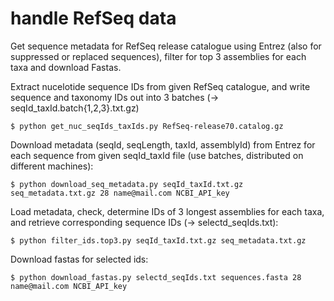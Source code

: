 # handle RefSeq data
Get sequence metadata for RefSeq release catalogue using Entrez (also for suppressed or replaced sequences), filter for top 3 assemblies for each taxa and download Fastas.

Extract nucelotide sequence IDs from given RefSeq catalogue, and write sequence and taxonomy IDs out into 3 batches (-> seqId_taxId.batch{1,2,3}.txt.gz)

    $ python get_nuc_seqIds_taxIds.py RefSeq-release70.catalog.gz

Download metadata (seqId, seqLength, taxId, assemblyId) from Entrez for each sequence from given seqId_taxId file (use batches, distributed on different machines):

    $ python download_seq_metadata.py seqId_taxId.txt.gz seq_metadata.txt.gz 28 name@mail.com NCBI_API_key

Load metadata, check, determine IDs of 3 longest assemblies for each taxa, and retrieve corresponding sequence IDs (-> selectd_seqIds.txt):

    $ python filter_ids.top3.py seqId_taxId.txt.gz seq_metadata.txt.gz
    
Download fastas for selected ids:

    $ python download_fastas.py selectd_seqIds.txt sequences.fasta 28 name@mail.com NCBI_API_key
